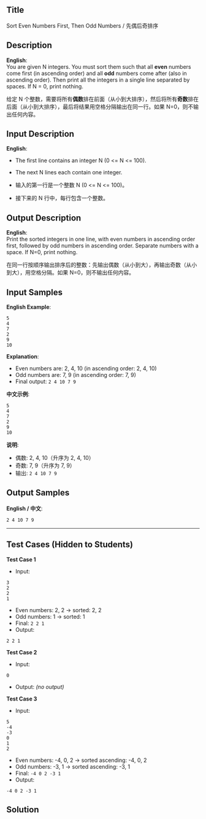 ## Title
Sort Even Numbers First, Then Odd Numbers / 先偶后奇排序

## Description
**English**:  
You are given N integers. You must sort them such that all **even** numbers come first (in ascending order) and all **odd** numbers come after (also in ascending order). Then print all the integers in a single line separated by spaces. If N = 0, print nothing.
 
给定 N 个整数，需要将所有**偶数**排在前面（从小到大排序），然后将所有**奇数**排在后面（从小到大排序），最后将结果用空格分隔输出在同一行。如果 N=0，则不输出任何内容。

## Input Description
**English**:  
- The first line contains an integer N (0 <= N <= 100).  
- The next N lines each contain one integer.


- 输入的第一行是一个整数 N (0 <= N <= 100)。  
- 接下来的 N 行中，每行包含一个整数。

## Output Description
**English**:  
Print the sorted integers in one line, with even numbers in ascending order first, followed by odd numbers in ascending order. Separate numbers with a space. If N=0, print nothing.


在同一行按顺序输出排序后的整数：先输出偶数（从小到大），再输出奇数（从小到大），用空格分隔。如果 N=0，则不输出任何内容。

## Input Samples
**English Example**:
```
5
4
7
2
9
10
```
**Explanation**:  
- Even numbers are: 2, 4, 10 (in ascending order: 2, 4, 10)  
- Odd numbers are: 7, 9 (in ascending order: 7, 9)  
- Final output: `2 4 10 7 9`

**中文示例**:
```
5
4
7
2
9
10
```
**说明**:  
- 偶数: 2, 4, 10（升序为 2, 4, 10）  
- 奇数: 7, 9（升序为 7, 9）  
- 输出: `2 4 10 7 9`

## Output Samples
**English / 中文**:
```
2 4 10 7 9
```

---

## Test Cases (Hidden to Students)

**Test Case 1**  
- Input:
```
3
2
2
1
```
- Even numbers: 2, 2 → sorted: 2, 2  
- Odd numbers: 1 → sorted: 1  
- Final: `2 2 1`  
- Output:
```
2 2 1
```

**Test Case 2**  
- Input:
```
0
```
- Output: *(no output)*

**Test Case 3**  
- Input:
```
5
-4
-3
0
1
2
```
- Even numbers: -4, 0, 2 → sorted ascending: -4, 0, 2  
- Odd numbers: -3, 1 → sorted ascending: -3, 1  
- Final: `-4 0 2 -3 1`  
- Output:
```
-4 0 2 -3 1
```

## Solution
